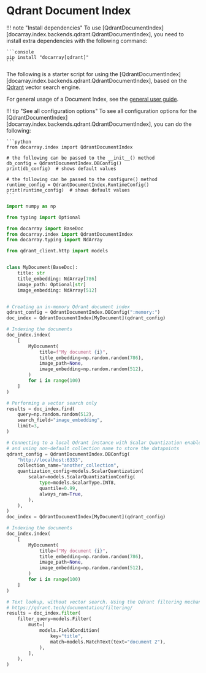 # Qdrant Document Index

!!! note "Install dependencies"
    To use [QdrantDocumentIndex][docarray.index.backends.qdrant.QdrantDocumentIndex], you need to install extra dependencies with the following command:

    ```console
    pip install "docarray[qdrant]"
    ```

The following is a starter script for using the [QdrantDocumentIndex][docarray.index.backends.qdrant.QdrantDocumentIndex],
based on the [Qdrant](https://qdrant.tech/) vector search engine.

For general usage of a Document Index, see the [general user guide](./first_steps.md#document-index).

!!! tip "See all configuration options"
    To see all configuration options for the [QdrantDocumentIndex][docarray.index.backends.qdrant.QdrantDocumentIndex],
    you can do the following:

    ```python
    from docarray.index import QdrantDocumentIndex

    # the following can be passed to the __init__() method
    db_config = QdrantDocumentIndex.DBConfig()
    print(db_config)  # shows default values

    # the following can be passed to the configure() method
    runtime_config = QdrantDocumentIndex.RuntimeConfig()
    print(runtime_config)  # shows default values
    ```

```python
import numpy as np

from typing import Optional

from docarray import BaseDoc
from docarray.index import QdrantDocumentIndex
from docarray.typing import NdArray

from qdrant_client.http import models


class MyDocument(BaseDoc):
    title: str
    title_embedding: NdArray[786]
    image_path: Optional[str]
    image_embedding: NdArray[512]


# Creating an in-memory Qdrant document index
qdrant_config = QdrantDocumentIndex.DBConfig(":memory:")
doc_index = QdrantDocumentIndex[MyDocument](qdrant_config)

# Indexing the documents
doc_index.index(
    [
        MyDocument(
            title=f"My document {i}",
            title_embedding=np.random.random(786),
            image_path=None,
            image_embedding=np.random.random(512),
        )
        for i in range(100)
    ]
)

# Performing a vector search only
results = doc_index.find(
    query=np.random.random(512),
    search_field="image_embedding",
    limit=3,
)

# Connecting to a local Qdrant instance with Scalar Quantization enabled,
# and using non-default collection name to store the datapoints
qdrant_config = QdrantDocumentIndex.DBConfig(
    "http://localhost:6333",
    collection_name="another_collection",
    quantization_config=models.ScalarQuantization(
        scalar=models.ScalarQuantizationConfig(
            type=models.ScalarType.INT8,
            quantile=0.99,
            always_ram=True,
        ),
    ),
)
doc_index = QdrantDocumentIndex[MyDocument](qdrant_config)

# Indexing the documents
doc_index.index(
    [
        MyDocument(
            title=f"My document {i}",
            title_embedding=np.random.random(786),
            image_path=None,
            image_embedding=np.random.random(512),
        )
        for i in range(100)
    ]
)

# Text lookup, without vector search. Using the Qdrant filtering mechanisms:
# https://qdrant.tech/documentation/filtering/
results = doc_index.filter(
    filter_query=models.Filter(
        must=[
            models.FieldCondition(
                key="title",
                match=models.MatchText(text="document 2"),
            ),
        ],
    ),
)
```